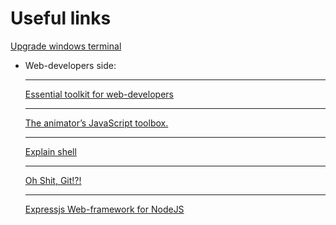 # Useful links

[ Upgrade windows terminal](https://terminalsplash.com/)  

* Web-developers side: <hr>
[Essential toolkit for web-developers](https://emmet.io/) <hr>
[The animator’s JavaScript toolbox.](https://popmotion.io/) <hr>
[Explain shell ](https://explainshell.com/about) <hr>
[Oh Shit, Git!?!](https://ohshitgit.com/) <hr>
[Expressjs Web-framework for NodeJS](expressjs.com)

